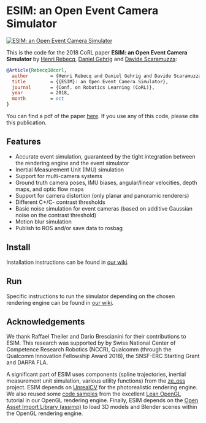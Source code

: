 # ESIM: an Open Event Camera Simulator

[![ESIM: an Open Event Camera Simulator](http://rpg.ifi.uzh.ch/esim/img/youtube_preview.png)](https://youtu.be/ytKOIX_2clo)

This is the code for the 2018 CoRL paper **ESIM: an Open Event Camera Simulator** by [Henri Rebecq](http://henri.rebecq.fr), [Daniel Gehrig](https://danielgehrig18.github.io/) and [Davide Scaramuzza](http://rpg.ifi.uzh.ch/people_scaramuzza.html):
```bibtex
@Article{Rebecq18corl,
  author        = {Henri Rebecq and Daniel Gehrig and Davide Scaramuzza},
  title         = {{ESIM}: an Open Event Camera Simulator},
  journal       = {Conf. on Robotics Learning (CoRL)},
  year          = 2018,
  month         = oct
}
```
You can find a pdf of the paper [here](http://rpg.ifi.uzh.ch/docs/CORL18_Rebecq.pdf). If you use any of this code, please cite this publication.

## Features

- Accurate event simulation, guaranteed by the tight integration between the rendering engine and the event simulator
- Inertial Measurement Unit (IMU) simulation
- Support for multi-camera systems
- Ground truth camera poses, IMU biases, angular/linear velocities, depth maps, and optic flow maps
- Support for camera distortion (only planar and panoramic renderers)
- Different C+/C- contrast thresholds
- Basic noise simulation for event cameras (based on additive Gaussian noise on the contrast threshold)
- Motion blur simulation
- Publish to ROS and/or save data to rosbag

## Install

Installation instructions can be found in [our wiki](https://github.com/uzh-rpg/rpg_esim/wiki/Installation).

## Run

Specific instructions to run the simulator depending on the chosen rendering engine can be found in [our wiki](https://github.com/uzh-rpg/rpg_esim/wiki).

## Acknowledgements

We thank Raffael Theiler and Dario Brescianini for their contributions to ESIM.
This research was supported by by Swiss National Center of Competence Research Robotics (NCCR), Qualcomm (through the Qualcomm Innovation Fellowship Award 2018), the SNSF-ERC Starting Grant and DARPA FLA.

A significant part of ESIM uses components (spline trajectories, inertial measurement unit simulation, various utility functions) from the [ze_oss](https://github.com/zurich-eye/ze_oss) project.
ESIM depends on [UnrealCV](https://github.com/unrealcv/unrealcv) for the photorealistic rendering engine.
We also reused some [code samples](https://github.com/JoeyDeVries/LearnOpenGL.git) from the excellent [Lean OpenGL](https://learnopengl.com/) tutorial in our OpenGL rendering engine.
Finally, ESIM depends on the [Open Asset Import Library (assimp)](https://github.com/assimp/assimp) to load 3D models and Blender scenes within the OpenGL rendering engine.
